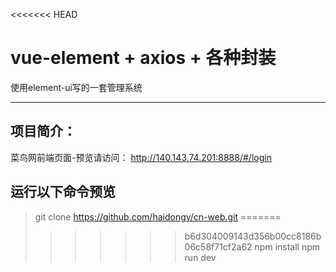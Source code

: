 <<<<<<< HEAD
# vue-element + axios + 各种封装
使用element-ui写的一套管理系统


----------
## 项目简介： ##

菜鸟网前端页面-预览请访问： http://140.143.74.201:8888/#/login



## 运行以下命令预览
>git clone https://github.com/haidongy/cn-web.git
=======
>>>>>>> b6d304009143d356b00cc8186b06c58f71cf2a62
>npm install
>npm run dev
